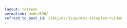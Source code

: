 ```yaml
---
layout: refresh
permalink: node/698/
refresh_to_post_id: /2011/07/31/gentoo-teleptse-rviden
---
```

